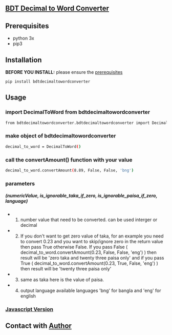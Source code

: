 
## [BDT Decimal to Word Converter](https://pypi.org/project/bdtdecimaltowordconverter/)

## Prerequisites

* python 3x
* pip3

## Installation

**BEFORE YOU INSTALL:** please ensure the [prerequisites](#prerequisites)
```bash
pip install bdtdecimaltowordconverter
```

## Usage

### import DecimalToWord from bdtdecimaltowordconverter

```bash
from bdtdecimaltowordconverter.bdtdecimaltowordconverter import DecimalToWord

```

### make object of bdtdecimaltowordconverter

```bash
decimal_to_word = DecimalToWord()
```
### call the convertAmount() function with your value
```bash
decimal_to_word.convertAmount(8.89, False, False, 'bng')
```

### parameters
##### (numericValue, is_ignorable_taka_if_zero, is_ignorable_paisa_if_zero, language)

* 1. number value that need to be converted. can be used interger or decimal
* 2. If you don't want to get zero value of taka, for an example you need to convert 0.23 and you want to skip/ignore zero in the return value then pass True otherwise False. If you pass False ( decimal_to_word.convertAmount(0.23, False, False, 'eng') ) then result will be 'zero taka and twenty three paisa only' and if you pass True ( decimal_to_word.convertAmount(0.23, True, False, 'eng') ) then result will be 'twenty three paisa only'
* 3. same as taka here is the value of paisa.
* 4. output language available languages
	'bng' for bangla and 'eng' for english

### [Javascript Version](http://jsfiddle.net/mahfuzcmt/vxmta5ua/1/)

## Contact with [Author](https://www.fb.com/mahfuzcmt)


